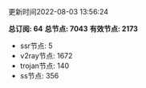 更新时间2022-08-03 13:56:24

**总订阅: 64**
**总节点: 7043**
**有效节点: 2173**
- ssr节点: 5
- v2ray节点: 1672
- trojan节点: 140
- ss节点: 356

